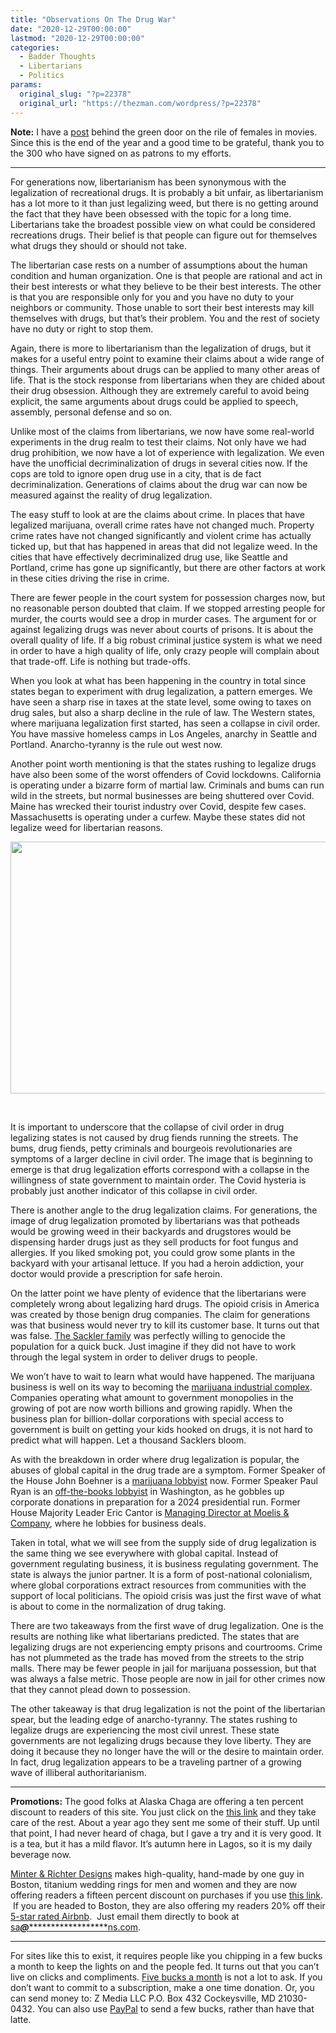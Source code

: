 ```yaml
---
title: "Observations On The Drug War"
date: "2020-12-29T00:00:00"
lastmod: "2020-12-29T00:00:00"
categories:
  - Badder Thoughts
  - Libertarians
  - Politics
params:
  original_slug: "?p=22378"
  original_url: "https://thezman.com/wordpress/?p=22378"
---
```


**Note:** I have a
<a href="https://www.subscribestar.com/posts/243994" rel="noopener"
target="_blank">post</a> behind the green door on the rile of females in
movies. Since this is the end of the year and a good time to be
grateful, thank you to the 300 who have signed on as patrons to my
efforts.

------------------------------------------------------------------------

For generations now, libertarianism has been synonymous with the
legalization of recreational drugs. It is probably a bit unfair, as
libertarianism has a lot more to it than just legalizing weed, but there
is no getting around the fact that they have been obsessed with the
topic for a long time. Libertarians take the broadest possible view on
what could be considered recreations drugs. Their belief is that people
can figure out for themselves what drugs they should or should not take.

The libertarian case rests on a number of assumptions about the human
condition and human organization. One is that people are rational and
act in their best interests or what they believe to be their best
interests. The other is that you are responsible only for you and you
have no duty to your neighbors or community. Those unable to sort their
best interests may kill themselves with drugs, but that’s their problem.
You and the rest of society have no duty or right to stop them.

Again, there is more to libertarianism than the legalization of drugs,
but it makes for a useful entry point to examine their claims about a
wide range of things. Their arguments about drugs can be applied to many
other areas of life. That is the stock response from libertarians when
they are chided about their drug obsession. Although they are extremely
careful to avoid being explicit, the same arguments about drugs could be
applied to speech, assembly, personal defense and so on.

Unlike most of the claims from libertarians, we now have some real-world
experiments in the drug realm to test their claims. Not only have we had
drug prohibition, we now have a lot of experience with legalization. We
even have the unofficial decriminalization of drugs in several cities
now. If the cops are told to ignore open drug use in a city, that is de
fact decriminalization. Generations of claims about the drug war can now
be measured against the reality of drug legalization.

The easy stuff to look at are the claims about crime. In places that
have legalized marijuana, overall crime rates have not changed much.
Property crime rates have not changed significantly and violent crime
has actually ticked up, but that has happened in areas that did not
legalize weed. In the cities that have effectively decriminalized drug
use, like Seattle and Portland, crime has gone up significantly, but
there are other factors at work in these cities driving the rise in
crime.

There are fewer people in the court system for possession charges now,
but no reasonable person doubted that claim. If we stopped arresting
people for murder, the courts would see a drop in murder cases. The
argument for or against legalizing drugs was never about courts of
prisons. It is about the overall quality of life. If a big robust
criminal justice system is what we need in order to have a high quality
of life, only crazy people will complain about that trade-off. Life is
nothing but trade-offs.

When you look at what has been happening in the country in total since
states began to experiment with drug legalization, a pattern emerges. We
have seen a sharp rise in taxes at the state level, some owing to taxes
on drug sales, but also a sharp decline in the rule of law. The Western
states, where marijuana legalization first started, has seen a collapse
in civil order. You have massive homeless camps in Los Angeles, anarchy
in Seattle and Portland. Anarcho-tyranny is the rule out west now.

Another point worth mentioning is that the states rushing to legalize
drugs have also been some of the worst offenders of Covid lockdowns.
California is operating under a bizarre form of martial law. Criminals
and bums can run wild in the streets, but normal businesses are being
shuttered over Covid. Maine has wrecked their tourist industry over
Covid, despite few cases. Massachusetts is operating under a curfew.
Maybe these states did not legalize weed for libertarian reasons.

[<img
src="https://thezman.com/wordpress/wp-content/uploads/2020/12/Capture.png"
class="alignleft size-full wp-image-22380" decoding="async"
sizes="(max-width: 654px) 100vw, 654px"
srcset="https://thezman.com/wordpress/wp-content/uploads/2020/12/Capture.png 654w, https://thezman.com/wordpress/wp-content/uploads/2020/12/Capture-300x185.png 300w, https://thezman.com/wordpress/wp-content/uploads/2020/12/Capture-487x300.png 487w"
width="654" height="403" />](https://thezman.com/wordpress/wp-content/uploads/2020/12/Capture.png)

 

It is important to underscore that the collapse of civil order in drug
legalizing states is not caused by drug fiends running the streets. The
bums, drug fiends, petty criminals and bourgeois revolutionaries are
symptoms of a larger decline in civil order. The image that is beginning
to emerge is that drug legalization efforts correspond with a collapse
in the willingness of state government to maintain order. The Covid
hysteria is probably just another indicator of this collapse in civil
order.

There is another angle to the drug legalization claims. For generations,
the image of drug legalization promoted by libertarians was that
potheads would be growing weed in their backyards and drugstores would
be dispensing harder drugs just as they sell products for foot fungus
and allergies. If you liked smoking pot, you could grow some plants in
the backyard with your artisanal lettuce. If you had a heroin addiction,
your doctor would provide a prescription for safe heroin.

On the latter point we have plenty of evidence that the libertarians
were completely wrong about legalizing hard drugs. The opioid crisis in
America was created by those benign drug companies. The claim for
generations was that business would never try to kill its customer base.
It turns out that was false. <a
href="https://www.businessinsider.com/who-are-the-sacklers-wealth-philanthropy-oxycontin-photos-2019-1"
rel="noopener" target="_blank">The Sackler family</a> was perfectly
willing to genocide the population for a quick buck. Just imagine if
they did not have to work through the legal system in order to deliver
drugs to people.

We won’t have to wait to learn what would have happened. The marijuana
business is well on its way to becoming the <a
href="https://markets.businessinsider.com/news/stocks/tilray-stock-price-aphria-merger-biggest-cannabis-company-tlry-apha-2020-12-1029898402"
rel="noopener" target="_blank">marijuana industrial complex</a>.
Companies operating what amount to government monopolies in the growing
of pot are now worth billions and growing rapidly. When the business
plan for billion-dollar corporations with special access to government
is built on getting your kids hooked on drugs, it is not hard to predict
what will happen. Let a thousand Sacklers bloom.

As with the breakdown in order where drug legalization is popular, the
abuses of global capital in the drug trade are a symptom. Former Speaker
of the House John Boehner is a <a
href="https://www.nytimes.com/2019/06/03/us/politics/john-boehner-marijuana-cannabis.html"
rel="noopener" target="_blank">marijuana lobbyist</a> now. Former
Speaker Paul Ryan is an <a
href="https://www.vanityfair.com/news/2019/08/paul-ryan-moves-back-to-dc"
rel="noopener" target="_blank">off-the-books lobbyist</a> in Washington,
as he gobbles up corporate donations in preparation for a 2024
presidential run. Former House Majority Leader Eric Cantor is
<a href="https://www.moelis.com/our-team/eric-cantor/" rel="noopener"
target="_blank">Managing Director at Moelis &amp; Company</a>, where he
lobbies for business deals.

Taken in total, what we will see from the supply side of drug
legalization is the same thing we see everywhere with global capital.
Instead of government regulating business, it is business regulating
government. The state is always the junior partner. It is a form of
post-national colonialism, where global corporations extract resources
from communities with the support of local politicians. The opioid
crisis was just the first wave of what is about to come in the
normalization of drug taking.

There are two takeaways from the first wave of drug legalization. One is
the results are nothing like what libertarians predicted. The states
that are legalizing drugs are not experiencing empty prisons and
courtrooms. Crime has not plummeted as the trade has moved from the
streets to the strip malls. There may be fewer people in jail for
marijuana possession, but that was always a false metric. Those people
are now in jail for other crimes now that they cannot plead down to
possession.

The other takeaway is that drug legalization is not the point of the
libertarian spear, but the leading edge of anarcho-tyranny. The states
rushing to legalize drugs are experiencing the most civil unrest. These
state governments are not legalizing drugs because they love liberty.
They are doing it because they no longer have the will or the desire to
maintain order. In fact, drug legalization appears to be a traveling
partner of a growing wave of illiberal authoritarianism.

------------------------------------------------------------------------

**Promotions:** The good folks at Alaska Chaga are offering a ten
percent discount to readers of this site. You just click on the
<a href="https://alaskachaga.us/discount/ZMAN" rel="noopener noreferrer"
target="_blank">this link</a> and they take care of the rest. About a
year ago they sent me some of their stuff. Up until that point, I had
never heard of chaga, but I gave a try and it is very good. It is a tea,
but it has a mild flavor. It’s autumn here in Lagos, so it is my daily
beverage now.

<a href="https://www.minterandrichterdesigns.com/"
rel="noreferrer nofollow noopener" target="_blank">Minter &amp; Richter
Designs</a> makes high-quality, hand-made by one guy in Boston, titanium
wedding rings for men and women and they are now offering readers a
fifteen percent discount on purchases if you use
<a href="https://www.minterandrichterdesigns.com/discount/ZMAN"
rel="noreferrer nofollow noopener" target="_blank">this link</a>. 
 <span class="highlight"><span class="colour"><span class="font"><span class="size">If
you are headed to Boston, they are also offering my readers 20% off
their <a
href="https://www.airbnb.com/users/7988017/listings?user_id=7988017&amp;s=3"
rel="noopener noreferrer" target="_blank">5-star rated Airbnb</a>.  Just
email them directly to book at
<a href="mailto:sa***@*********************ns.com"
data-original-string="3t3N/c1P38LTb9grEhxIAw==cb7dpOwxxEQvzlJECf3sxiAW4nyWenKOyR3tgF9F0jbI3IBs/YlZcJagspjZmRjgODw"><span
class="apbct-email-encoder"
data-original-string="nRtFKMLrjQ7y2xQbrWh6Hw==cb7y7TMOWufQo7O2aGSSkncuMQ9SXhEGvAjyBOb9T7uZzNjcujsIWUSDNrEjMHzSSMg"
title="This contact has been encoded by Anti-Spam by CleanTalk. Click to decode. To finish the decoding make sure that JavaScript is enabled in your browser.">sa<span
class="apbct-blur">***</span>@<span
class="apbct-blur">*********************</span>ns.com</span></a>.</span></span></span></span>

------------------------------------------------------------------------

For sites like this to exist, it requires people like you chipping in a
few bucks a month to keep the lights on and the people fed. It turns out
that you can’t live on clicks and compliments.
<a href="https://www.subscribestar.com/the-z-blog"
rel="noopener noreferrer" target="_blank">Five bucks a month</a> is not
a lot to ask. If you don’t want to commit to a subscription, make a one
time donation. Or, you can send money to: Z Media LLC P.O. Box 432
Cockeysville, MD 21030-0432. You can also use <a
href="https://www.paypal.com/cgi-bin/webscr?cmd=_s-xclick&amp;hosted_button_id=UDAS2Q8JYA6CN&amp;source=url"
rel="noopener noreferrer" target="_blank">PayPal</a> to send a few
bucks, rather than have that latte.
